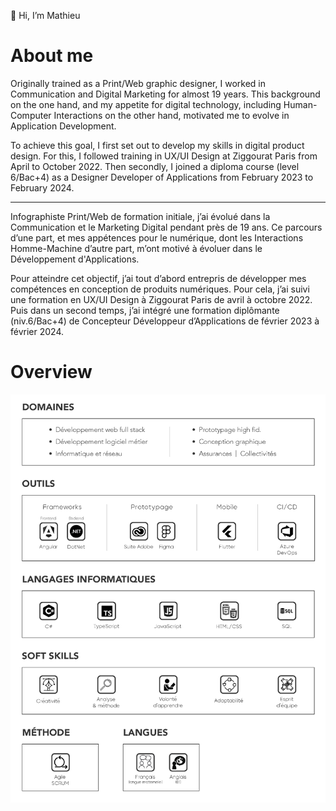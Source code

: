 👋 Hi, I’m Mathieu

# **About me**

Originally trained as a Print/Web graphic designer, I worked in Communication and Digital Marketing for almost 19 years. 
This background on the one hand, and my appetite for digital technology, including Human-Computer Interactions on the other hand, 
motivated me to evolve in Application Development.

To achieve this goal, I first set out to develop my skills in digital product design. 
For this, I followed training in UX/UI Design at Ziggourat Paris from April to October 2022. 
Then secondly, I joined a diploma course (level 6/Bac+4) as a Designer Developer of Applications from February 2023 to February 2024.

---

Infographiste Print/Web de formation initiale, j’ai évolué dans la Communication et le Marketing Digital pendant près de 19 ans. 
Ce parcours d’une part, et mes appétences pour le numérique, dont les Interactions Homme-Machine d’autre part, 
m’ont motivé à évoluer dans le Développement d'Applications.

Pour atteindre cet objectif, j’ai tout d’abord entrepris de développer mes compétences en conception de produits numériques. 
Pour cela, j’ai suivi une formation en UX/UI Design à Ziggourat Paris de avril à octobre 2022. 
Puis dans un second temps, j’ai intégré une formation diplômante (niv.6/Bac+4) de Concepteur Développeur d’Applications 
de février 2023 à février 2024.


# **Overview**
![Overview skills Mathieu SIMONIN](OverviewMS.jpg)


